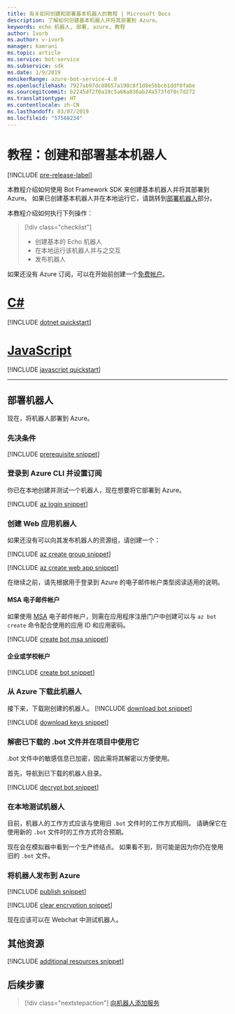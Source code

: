```yaml
---
title: 有关如何创建和部署基本机器人的教程 | Microsoft Docs
description: 了解如何创建基本机器人并将其部署到 Azure。
keywords: echo 机器人, 部署, azure, 教程
author: Ivorb
ms.author: v-ivorb
manager: kamrani
ms.topic: article
ms.service: bot-service
ms.subservice: sdk
ms.date: 1/9/2019
monikerRange: azure-bot-service-4.0
ms.openlocfilehash: 7927ab97dc88657a198c8f1d8e56bcb1ddf0fabe
ms.sourcegitcommit: b2245df2f0a18c5a66a836ab24a573fd70c7d272
ms.translationtype: HT
ms.contentlocale: zh-CN
ms.lasthandoff: 03/07/2019
ms.locfileid: "57568234"
---
```

# <a name="tutorial-create-and-deploy-a-basic-bot"></a>教程：创建和部署基本机器人

[!INCLUDE [pre-release-label](../includes/pre-release-label.md)]

本教程介绍如何使用 Bot Framework SDK 来创建基本机器人并将其部署到 Azure。 如果已创建基本机器人并在本地运行它，请跳转到[部署机器人](#deploy-your-bot)部分。

本教程介绍如何执行下列操作：

> [!div class="checklist"]
> * 创建基本的 Echo 机器人
> * 在本地运行该机器人并与之交互
> * 发布机器人

如果还没有 Azure 订阅，可以在开始前创建一个[免费帐户](https://azure.microsoft.com/free/?WT.mc_id=A261C142F)。

# <a name="ctabcsharp"></a>[C#](#tab/csharp)

[!INCLUDE [dotnet quickstart](~/includes/quickstart-dotnet.md)]

# <a name="javascripttabjavascript"></a>[JavaScript](#tab/javascript)

[!INCLUDE [javascript quickstart](~/includes/quickstart-javascript.md)]

---

## <a name="deploy-your-bot"></a>部署机器人

现在，将机器人部署到 Azure。

### <a name="prerequisites"></a>先决条件

[!INCLUDE [prerequisite snippet](~/includes/deploy/snippet-prerequisite.md)]

### <a name="login-to-azure-cli-and-set-your-subscription"></a>登录到 Azure CLI 并设置订阅

你已在本地创建并测试一个机器人，现在想要将它部署到 Azure。

[!INCLUDE [az login snippet](~/includes/deploy/snippet-az-login.md)]

### <a name="create-a-web-app-bot"></a>创建 Web 应用机器人

如果还没有可以向其发布机器人的资源组，请创建一个：

[!INCLUDE [az create group snippet](~/includes/deploy/snippet-az-create-group.md)]

[!INCLUDE [az create web app snippet](~/includes/deploy/snippet-create-web-app.md)]

在继续之前，请先根据用于登录到 Azure 的电子邮件帐户类型阅读适用的说明。

#### <a name="msa-email-account"></a>MSA 电子邮件帐户

如果使用 [MSA](https://en.wikipedia.org/wiki/Microsoft_account) 电子邮件帐户，则需在应用程序注册门户中创建可以与 `az bot create` 命令配合使用的应用 ID 和应用密码。

[!INCLUDE [create bot msa snippet](~/includes/deploy/snippet-create-bot-msa.md)]

#### <a name="business-or-school-account"></a>企业或学校帐户

[!INCLUDE [create bot snippet](~/includes/deploy/snippet-create-bot.md)]

### <a name="download-the-bot-from-azure"></a>从 Azure 下载此机器人

接下来，下载刚创建的机器人。 
[!INCLUDE [download bot snippet](~/includes/deploy/snippet-download-bot.md)]

[!INCLUDE [download keys snippet](~/includes/snippet-abs-key-download.md)]

### <a name="decrypt-the-downloaded-bot-file-and-use-in-your-project"></a>解密已下载的 .bot 文件并在项目中使用它

.bot 文件中的敏感信息已加密，因此需将其解密以方便使用。 

首先，导航到已下载的机器人目录。

[!INCLUDE [decrypt bot snippet](~/includes/deploy/snippet-decrypt-bot.md)]

### <a name="test-your-bot-locally"></a>在本地测试机器人

目前，机器人的工作方式应该与使用旧 `.bot` 文件时的工作方式相同。 请确保它在使用新的 `.bot` 文件时的工作方式符合预期。

现在会在模拟器中看到一个生产终结点。 如果看不到，则可能是因为你仍在使用旧的 `.bot` 文件。

### <a name="publish-your-bot-to-azure"></a>将机器人发布到 Azure

<!-- TODO: re-encrypt your .bot file? -->

[!INCLUDE [publish snippet](~/includes/deploy/snippet-publish.md)]

<!-- TODO: If we tell them to re-encrypt, this step is not necessary. -->

[!INCLUDE [clear encryption snippet](~/includes/deploy/snippet-clear-encryption.md)]

现在应该可以在 Webchat 中测试机器人。

## <a name="additional-resources"></a>其他资源

[!INCLUDE [additional resources snippet](~/includes/deploy/snippet-additional-resources.md)]

## <a name="next-steps"></a>后续步骤
> [!div class="nextstepaction"]
> [向机器人添加服务](bot-builder-tutorial-add-qna.md)

